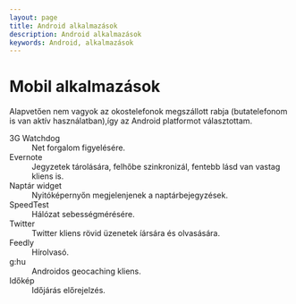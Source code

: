 ```yaml
---
layout: page
title: Android alkalmazások
description: Android alkalmazások
keywords: Android, alkalmazások
---
```


# Mobil alkalmazások

Alapvetően nem vagyok az okostelefonok megszállott rabja (butatelefonom is van aktív használatban),így az Android platformot választottam.

<dl class="dl-horizontal">
    <dt>3G Watchdog</dt>
                <dd>Net forgalom figyelésére.</dd>
    <dt>Evernote</dt>
                <dd>Jegyzetek tárolására, felhőbe szinkronizál, fentebb lásd van vastag kliens is.</dd>
    <dt>Naptár widget</dt>
                <dd>Nyitóképernyőn megjelenjenek a naptárbejegyzések.</dd>
    <dt>SpeedTest</dt>
                <dd>Hálózat sebességmérésére.</dd>
    <dt>Twitter</dt>
                <dd>Twitter kliens rövid üzenetek íársára és olvasására.</dd>
    <dt>Feedly</dt>
                <dd>Hírolvasó.</dd>
    <dt>g:hu</dt>
                <dd>Androidos geocaching kliens.</dd>
    <dt>Időkép</dt>
                <dd>Időjárás előrejelzés.</dd>
</dl>
